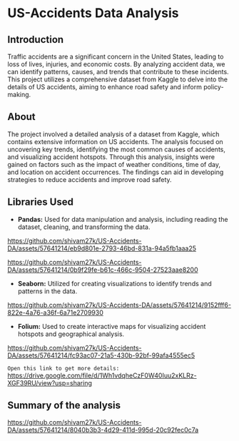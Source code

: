 # US-Accidents Data Analysis

## Introduction

Traffic accidents are a significant concern in the United States, leading to loss of lives, injuries, and economic costs. By analyzing accident data, we can identify patterns, causes, and trends that contribute to these incidents. This project utilizes a comprehensive dataset from Kaggle to delve into the details of US accidents, aiming to enhance road safety and inform policy-making.

## About

The project involved a detailed analysis of a dataset from Kaggle, which contains extensive information on US accidents. The analysis focused on uncovering key trends, identifying the most common causes of accidents, and visualizing accident hotspots. Through this analysis, insights were gained on factors such as the impact of weather conditions, time of day, and location on accident occurrences. The findings can aid in developing strategies to reduce accidents and improve road safety.

## Libraries Used

- **Pandas:** Used for data manipulation and analysis, including reading the dataset, cleaning, and transforming the data.

https://github.com/shivam27k/US-Accidents-DA/assets/57641214/eb9d801e-2793-46bd-831a-94a5fb1aaa25

https://github.com/shivam27k/US-Accidents-DA/assets/57641214/0b9f29fe-b61c-466c-9504-27523aae8200

- **Seaborn:** Utilized for creating visualizations to identify trends and patterns in the data.

https://github.com/shivam27k/US-Accidents-DA/assets/57641214/9152fff6-822e-4a76-a36f-6a71e2709930

- **Folium:** Used to create interactive maps for visualizing accident hotspots and geographical analysis.

https://github.com/shivam27k/US-Accidents-DA/assets/57641214/fc93ac07-21a5-430b-92bf-99afa4555ec5

`Open this link to get more details:`
https://drive.google.com/file/d/1Wh1vdqheCzF0W40Iuu2xKLRz-XGF39RU/view?usp=sharing

## Summary of the analysis

https://github.com/shivam27k/US-Accidents-DA/assets/57641214/8040b3b3-4d29-411d-995d-20c92fec0c7a
